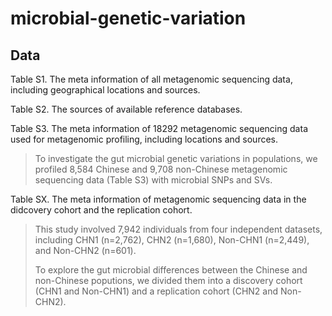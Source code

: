 # microbial-genetic-variation

## Data
Table S1. The meta information of all metagenomic sequencing data, including geographical locations and sources.

Table S2. The sources of available reference databases.

Table S3. The meta information of 18292 metagenomic sequencing data used for metagenomic profiling, including locations and sources.
> To investigate the gut microbial genetic variations in populations, we profiled 8,584 Chinese and 9,708 non-Chinese metagenomic sequencing data (Table S3) with microbial SNPs and SVs.

Table SX. The meta information of metagenomic sequencing data in the didcovery cohort and the replication cohort.
> This study involved 7,942 individuals from four independent datasets, including CHN1 (n=2,762), CHN2 (n=1,680), Non-CHN1 (n=2,449), and Non-CHN2 (n=601).
>
> To explore the gut microbial differences between the Chinese and non-Chinese poputions, we divided them into a discovery cohort (CHN1 and Non-CHN1) and a replication cohort (CHN2 and Non-CHN2).



